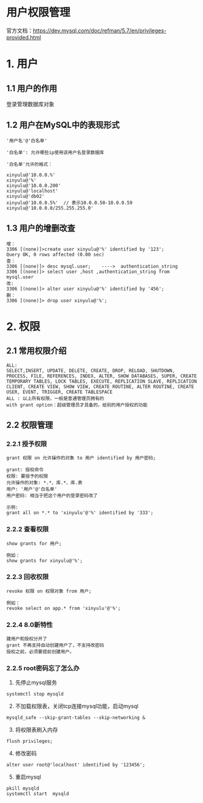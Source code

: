 # 用户权限管理

官方文档：https://dev.mysql.com/doc/refman/5.7/en/privileges-provided.html

# 1. 用户

## 1.1 用户的作用

登录管理数据库对象

## 1.2 用户在MySQL中的表现形式

```
'用户名'@'白名单'

'白名单': 允许哪些ip使用该用户名登录数据库

'白名单'允许的格式：

xinyulu@'10.0.0.%'    
xinyulu@'%'
xinyulu@'10.0.0.200'
xinyulu@'localhost'
xinyulu@'db02'
xinyulu@'10.0.0.5%'  // 表示10.0.0.50-10.0.0.59
xinyulu@'10.0.0.0/255.255.255.0'
```

## 1.3 用户的增删改查

```
增：
3306 [(none)]>create user xinyulu@'%' identified by '123';
Query OK, 0 rows affected (0.00 sec)
查：
3306 [(none)]> desc mysql.user;    ---->  authentication_string
3306 [(none)]> select user ,host ,authentication_string from mysql.user
改:
3306 [(none)]> alter user xinyulu@'%' identified by '456';
删：
3306 [(none)]> drop user xinyulu@'%';
```

# 2. 权限

## 2.1 常用权限介绍

```
ALL:
SELECT,INSERT, UPDATE, DELETE, CREATE, DROP, RELOAD, SHUTDOWN, PROCESS, FILE, REFERENCES, INDEX, ALTER, SHOW DATABASES, SUPER, CREATE TEMPORARY TABLES, LOCK TABLES, EXECUTE, REPLICATION SLAVE, REPLICATION CLIENT, CREATE VIEW, SHOW VIEW, CREATE ROUTINE, ALTER ROUTINE, CREATE USER, EVENT, TRIGGER, CREATE TABLESPACE
ALL : 以上所有权限，一般是普通管理员拥有的
with grant option：超级管理员才具备的，给别的用户授权的功能
```

## 2.2 权限管理

### 2.2.1 授予权限

```
grant 权限 on 允许操作的对象 to 用户 identified by 用户密码;

grant: 授权命令
权限: 要授予的权限
允许操作的对象: *.*、库.*、库.表
用户: '用户'@'白名单'
用户密码: 相当于把这个用户的登录密码改了

示例:
grant all on *.* to 'xinyulu'@'%' identified by '333';
```

### 2.2.2 查看权限

```
show grants for 用户;

例如：
show grants for xinyulu@'%';
```

### 2.2.3 回收权限

```
revoke 权限 on 权限对象 from 用户;

例如：
revoke select on app.* from 'xinyulu'@'%';
```

### 2.2.4 8.0新特性

```
建用户和授权分开了
grant 不再支持自动创建用户了，不支持改密码
授权之前，必须要提前创建用户。
```

### 2.2.5 root密码忘了怎么办

1. 先停止mysql服务

```
systemctl stop mysqld
```

2. 不加载权限表，关闭tcp连接mysql功能，启动mysql

```
mysqld_safe --skip-grant-tables --skip-networking &
```

3. 将权限表刷入内存

```
flush privileges;
```

4. 修改密码

```
alter user root@'localhost' identified by '123456';
```

5. 重启mysql

```
pkill mysqld
systemctl start  mysqld
```